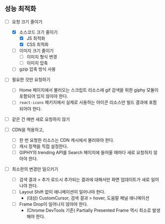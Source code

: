 ## 성능 최적화

- [ ] 요청 크기 줄이기
  - [x] 소스코드 크기 줄이기
    - [x] JS 최적화
    - [x] CSS 최적화
  - [ ] 이미지 크기 줄이기
    - [ ] 이미지 형식 변경
    - [ ] 이미지 압축
  - [ ] gzip 압축 방식 사용
- [ ] 필요한 것만 요청하기

  - [ ] Home 페이지에서 불러오는 스크립트 리소스에 gif 검색을 위한 giphy 모듈이 포함되어 있지 않아야 한다.
  - [ ] `react-icons` 패키지에서 실제로 사용하는 아이콘 리소스만 빌드 결과에 포함되어야 한다.

- [ ] 같은 건 매번 새로 요청하지 않기

- [ ] CDN을 적용하고,

  - [ ] 한 번 요청한 리소스는 CDN 캐시에서 불러와야 한다.
  - [ ] 캐시 정책을 직접 설정한다.
  - [ ] GIPHY의 trending API를 Search 페이지에 들어올 때마다 새로 요청하지 않아야 한다.

- [ ] 최소한의 변경만 일으키기
  - [ ] 검색 결과 > 추가 로드시 추가되는 결과에 대해서만 화면 업데이트가 새로 일어나야 한다.
  - [ ] Layout Shift 없이 애니메이션이 일어나야 한다.
    - (대상) CustomCursor, 검색 결과 > hover, 도움말 패널 애니메이션
  - [ ] Frame Drop이 일어나지 않아야 한다.
    - (Chrome DevTools 기준) Partially Presented Frame 역시 최소로 발생해야 한다.
